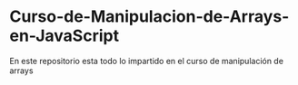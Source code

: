 # Curso-de-Manipulacion-de-Arrays-en-JavaScript
En este repositorio esta todo lo impartido en el curso de manipulación de arrays
